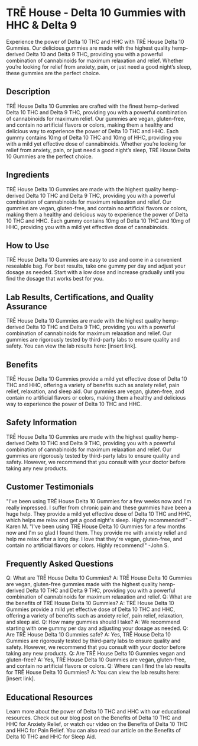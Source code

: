 # TRĒ House - Delta 10 Gummies with HHC &amp; Delta 9
Experience the power of Delta 10 THC and HHC with TRĒ House Delta 10 Gummies. Our delicious gummies are made with the highest quality hemp-derived Delta 10 and Delta 9 THC, providing you with a powerful combination of cannabinoids for maximum relaxation and relief. Whether you’re looking for relief from anxiety, pain, or just need a good night’s sleep, these gummies are the perfect choice.
## Description
TRĒ House Delta 10 Gummies are crafted with the finest hemp-derived Delta 10 THC and Delta 9 THC, providing you with a powerful combination of cannabinoids for maximum relief. Our gummies are vegan, gluten-free, and contain no artificial flavors or colors, making them a healthy and delicious way to experience the power of Delta 10 THC and HHC. Each gummy contains 10mg of Delta 10 THC and 10mg of HHC, providing you with a mild yet effective dose of cannabinoids. Whether you’re looking for relief from anxiety, pain, or just need a good night’s sleep, TRĒ House Delta 10 Gummies are the perfect choice.
## Ingredients
TRĒ House Delta 10 Gummies are made with the highest quality hemp-derived Delta 10 THC and Delta 9 THC, providing you with a powerful combination of cannabinoids for maximum relaxation and relief. Our gummies are vegan, gluten-free, and contain no artificial flavors or colors, making them a healthy and delicious way to experience the power of Delta 10 THC and HHC. Each gummy contains 10mg of Delta 10 THC and 10mg of HHC, providing you with a mild yet effective dose of cannabinoids.
## How to Use
TRĒ House Delta 10 Gummies are easy to use and come in a convenient resealable bag. For best results, take one gummy per day and adjust your dosage as needed. Start with a low dose and increase gradually until you find the dosage that works best for you.
## Lab Results, Certifications, and Quality Assurance
TRĒ House Delta 10 Gummies are made with the highest quality hemp-derived Delta 10 THC and Delta 9 THC, providing you with a powerful combination of cannabinoids for maximum relaxation and relief. Our gummies are rigorously tested by third-party labs to ensure quality and safety. You can view the lab results here: [insert link].
## Benefits
TRĒ House Delta 10 Gummies provide a mild yet effective dose of Delta 10 THC and HHC, offering a variety of benefits such as anxiety relief, pain relief, relaxation, and sleep aid. Our gummies are vegan, gluten-free, and contain no artificial flavors or colors, making them a healthy and delicious way to experience the power of Delta 10 THC and HHC.
## Safety Information
TRĒ House Delta 10 Gummies are made with the highest quality hemp-derived Delta 10 THC and Delta 9 THC, providing you with a powerful combination of cannabinoids for maximum relaxation and relief. Our gummies are rigorously tested by third-party labs to ensure quality and safety. However, we recommend that you consult with your doctor before taking any new products.
## Customer Testimonials
"I've been using TRĒ House Delta 10 Gummies for a few weeks now and I'm really impressed. I suffer from chronic pain and these gummies have been a huge help. They provide a mild yet effective dose of Delta 10 THC and HHC, which helps me relax and get a good night's sleep. Highly recommended!" -Karen M.
"I've been using TRĒ House Delta 10 Gummies for a few months now and I'm so glad I found them. They provide me with anxiety relief and help me relax after a long day. I love that they're vegan, gluten-free, and contain no artificial flavors or colors. Highly recommend!" -John S.
## Frequently Asked Questions
Q: What are TRĒ House Delta 10 Gummies? 
A: TRĒ House Delta 10 Gummies are vegan, gluten-free gummies made with the highest quality hemp-derived Delta 10 THC and Delta 9 THC, providing you with a powerful combination of cannabinoids for maximum relaxation and relief. 
Q: What are the benefits of TRĒ House Delta 10 Gummies? 
A: TRĒ House Delta 10 Gummies provide a mild yet effective dose of Delta 10 THC and HHC, offering a variety of benefits such as anxiety relief, pain relief, relaxation, and sleep aid. 
Q: How many gummies should I take? 
A: We recommend starting with one gummy per day and adjusting your dosage as needed. 
Q: Are TRĒ House Delta 10 Gummies safe? 
A: Yes, TRĒ House Delta 10 Gummies are rigorously tested by third-party labs to ensure quality and safety. However, we recommend that you consult with your doctor before taking any new products. 
Q: Are TRĒ House Delta 10 Gummies vegan and gluten-free? 
A: Yes, TRĒ House Delta 10 Gummies are vegan, gluten-free, and contain no artificial flavors or colors. 
Q: Where can I find the lab results for TRĒ House Delta 10 Gummies?
A: You can view the lab results here: [insert link]. 
## Educational Resources
Learn more about the power of Delta 10 THC and HHC with our educational resources. Check out our blog post on the Benefits of Delta 10 THC and HHC for Anxiety Relief, or watch our video on the Benefits of Delta 10 THC and HHC for Pain Relief. You can also read our article on the Benefits of Delta 10 THC and HHC for Sleep Aid.